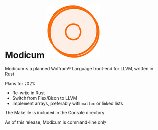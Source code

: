 # Modicum !["Picture"](./icons/img1.png)

Modicum is a planned Wolfram® Language front-end for LLVM, written in Rust  

Plans for 2021:  
* Re-write in Rust
* Switch from Flex/Bison to LLVM
* Implement arrays, preferably with `malloc` or linked lists

The Makefile is included in the Console directory

As of this release, Modicum is command-line only
